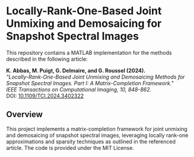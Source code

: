 # Locally-Rank-One-Based Joint Unmixing and Demosaicing for Snapshot Spectral Images

This repository contains a MATLAB implementation for the methods described in the following article:

**K. Abbas, M. Puigt, G. Delmaire, and G. Roussel (2024).**  
*"Locally-Rank-One-Based Joint Unmixing and Demosaicing Methods for Snapshot Spectral Images. Part I: A Matrix-Completion Framework."*  
*IEEE Transactions on Computational Imaging, 10, 848-862.*  
DOI: [10.1109/TCI.2024.3402322](https://doi.org/10.1109/TCI.2024.3402322)

## Overview
This project implements a matrix-completion framework for joint unmixing and demosaicing of snapshot spectral images, leveraging locally rank-one approximations and sparsity techniques as outlined in the referenced article. The code is provided under the MIT License.

